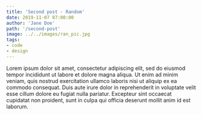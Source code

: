 ```yaml
---
title: 'Second post - Random'
date: 2019-11-07 07:00:00
author: 'Jane Doe'
path: '/second-post'
image: ../../images/ran_pic.jpg
tags:
- code
- design
---
```


Lorem ipsum dolor sit amet, consectetur adipiscing elit, sed do eiusmod tempor incididunt ut labore et dolore magna aliqua. Ut enim ad minim veniam, quis nostrud exercitation ullamco laboris nisi ut aliquip ex ea commodo consequat. Duis aute irure dolor in reprehenderit in voluptate velit esse cillum dolore eu fugiat nulla pariatur. Excepteur sint occaecat cupidatat non proident, sunt in culpa qui officia deserunt mollit anim id est laborum.
